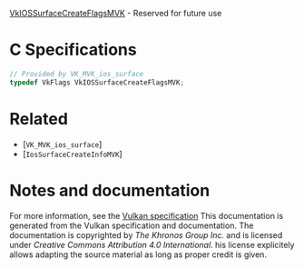 [VkIOSSurfaceCreateFlagsMVK](https://www.khronos.org/registry/vulkan/specs/1.3-extensions/man/html/VkIOSSurfaceCreateFlagsMVK.html) - Reserved for future use

# C Specifications
```c
// Provided by VK_MVK_ios_surface
typedef VkFlags VkIOSSurfaceCreateFlagsMVK;
```

# Related
- [`VK_MVK_ios_surface`]
- [`IosSurfaceCreateInfoMVK`]

# Notes and documentation
For more information, see the [Vulkan specification](https://www.khronos.org/registry/vulkan/specs/1.3-extensions/html/vkspec.html)
This documentation is generated from the Vulkan specification and documentation.
The documentation is copyrighted by *The Khronos Group Inc.* and is licensed under *Creative Commons Attribution 4.0 International*.
his license explicitely allows adapting the source material as long as proper credit is given.
        
